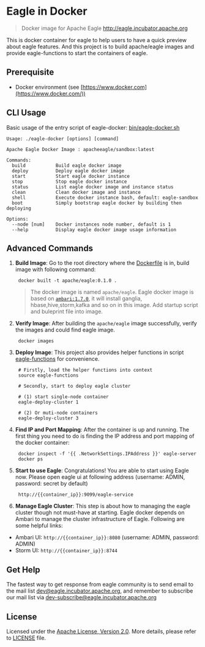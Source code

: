# Eagle in Docker

> Docker image for Apache Eagle http://eagle.incubator.apache.org

This is docker container for eagle to help users to have a quick preview about eagle features. 
And this project is to build apache/eagle images and provide eagle-functions to start the containers of eagle.

## Prerequisite
* Docker environment (see [https://www.docker.com](https://www.docker.com/)) 

## CLI Usage ##
Basic usage of the entry script of eagle-docker: [bin/eagle-docker.sh](bin/eagle-docker.sh)
 
    Usage: ./eagle-docker [options] [command]
    
    Apache Eagle Docker Image : apacheeagle/sandbox:latest
    
    Commands:
      build           Build eagle docker image
      deploy          Deploy eagle docker image
      start           Start eagle docker instance
      stop            Stop eagle docker instance
      status          List eagle docker image and instance status
      clean           Clean docker image and instance
      shell           Execute docker instance bash, default: eagle-sandbox
      boot            Simply bootstrap eagle docker by building then deploying
    
    Options:
      --node [num]    Docker instances node number, default is 1
      --help          Display eagle docker image usage information

## Advanced Commands
1. **Build Image**: Go to the root directory where the [Dockerfile](Dockerfile) is in, build image with following command:
 
        docker built -t apache/eagle:0.1.0 . 
 
    > The docker image is named `apache/eagle`. Eagle docker image is based on [`ambari:1.7.0`](https://github.com/sequenceiq/docker-ambari), it will install ganglia, hbase,hive,storm,kafka and so on in this image. Add startup script and buleprint file into image. 

2. **Verify Image**: After building the `apache/eagle` image successfully, verify the images and could find eagle image.

        docker images

3. **Deploy Image**: This project also provides helper functions in script [eagle-functions](eagle-functions) for convenience.
  
        # Firstly, load the helper functions into context
        source eagle-functions
            
        # Secondly, start to deploy eagle cluster
    
        # (1) start single-node container
        eagle-deploy-cluster 1 

        # (2) Or muti-node containers
        eagle-deploy-cluster 3 

4. **Find IP and Port Mapping**: After the container is up and running. The first thing you need to do is finding the IP address and port mapping of the docker container:

        docker inspect -f '{{ .NetworkSettings.IPAddress }}' eagle-server
        docker ps

5. **Start to use Eagle**: Congratulations! You are able to start using Eagle now. Please open eagle ui at following address (username: ADMIN, password: secret by default)

        http://{{container_ip}}:9099/eagle-service  

6. **Manage Eagle Cluster**: This step is about how to managing the eagle cluster though not must-have at starting. Eagle docker depends on Ambari to manage the cluster infrastructure of Eagle. Following are some helpful links:

  * Ambari UI: `http://{{container_ip}}:8080` (username: ADMIN, password: ADMIN)
  * Storm UI: `http://{{container_ip}}:8744`

## Get Help
The fastest way to get response from eagle community is to send email to the mail list [dev@eagle.incubator.apache.org](mailto:dev@eagle.incubator.apache.org),
and remember to subscribe our mail list via [dev-subscribe@eagle.incubator.apache.org](mailto:dev-subscribe@eagle.incubator.apache.org)

## License
Licensed under the [Apache License, Version 2.0](http://www.apache.org/licenses/LICENSE-2.0). More details, please refer to [LICENSE](LICENSE) file.
